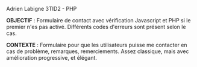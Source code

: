 Adrien Labigne 3TID2 - PHP

**OBJECTIF** : Formulaire de contact avec vérification Javascript et PHP si le premier n'es pas activé.
Différents codes d'erreurs sont présent selon le cas.

**CONTEXTE** : Formulaire pour que les utilisateurs puisse me contacter en cas de problème, remarques, remerciements.
Assez classique, mais avec amélioration progressive, et élégant.